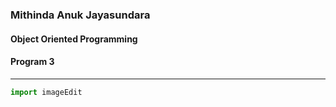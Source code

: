 ### Mithinda Anuk Jayasundara
#### Object Oriented Programming
#### Program 3

-----

```python
import imageEdit
```
